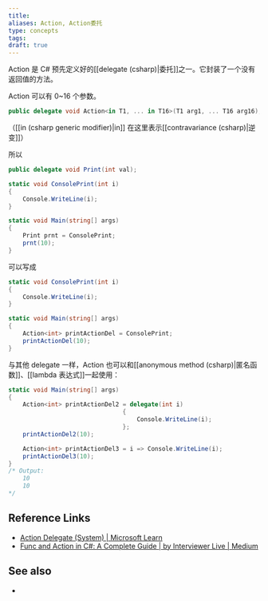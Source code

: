 ```yaml
---
title: 
aliases: Action, Action委托
type: concepts
tags: 
draft: true
---
```


Action 是 C# 预先定义好的[[delegate (csharp)|委托]]之一。它封装了一个没有返回值的方法。

Action 可以有 0~16 个参数。

```csharp
public delegate void Action<in T1, ... in T16>(T1 arg1, ... T16 arg16);
```

（[[in (csharp generic modifier)|in]] 在这里表示[[contravariance (csharp)|逆变]]）

所以

```csharp
public delegate void Print(int val);

static void ConsolePrint(int i)
{
    Console.WriteLine(i);
}

static void Main(string[] args)
{           
    Print prnt = ConsolePrint;
    prnt(10);
}

```

可以写成

```csharp
static void ConsolePrint(int i)
{
    Console.WriteLine(i);
}

static void Main(string[] args)
{
    Action<int> printActionDel = ConsolePrint;
    printActionDel(10);
}
```

与其他 delegate 一样，Action 也可以和[[anonymous method (csharp)|匿名函数]]、[[lambda 表达式]]一起使用：

```csharp
static void Main(string[] args)
{
    Action<int> printActionDel2 = delegate(int i)
                                {
                                    Console.WriteLine(i);
                                };
    printActionDel2(10);

	Action<int> printActionDel3 = i => Console.WriteLine(i);
    printActionDel3(10);
}
/* Output: 
	10
	10
*/
```

## Reference Links

- [Action Delegate (System) | Microsoft Learn](https://learn.microsoft.com/en-us/dotnet/api/system.action?view=net-8.0)
- [Func and Action in C#: A Complete Guide | by Interviewer Live | Medium](https://medium.com/@interviewer.live/func-and-action-in-c-a-complete-guide-dfe8cf31581c)

## See also

- 